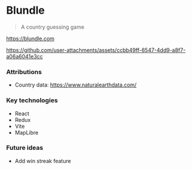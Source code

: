 # Blundle

> A country guessing game

https://blundle.com

https://github.com/user-attachments/assets/ccbb49ff-6547-4dd9-a8f7-a06a6041e3cc

### Attributions

-   Country data: https://www.naturalearthdata.com/

### Key technologies

* React
* Redux
* Vite
* MapLibre

### Future ideas

-   Add win streak feature
